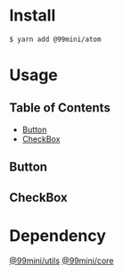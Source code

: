 # Install

```bash
$ yarn add @99mini/atom
```

# Usage

## Table of Contents

- [Button](#Button)
- [CheckBox](#CheckBox)

## Button

## CheckBox

# Dependency

[@99mini/utils](https://www.npmjs.com/package/@99mini/utils)
[@99mini/core](https://www.npmjs.com/package/@99mini/core)
